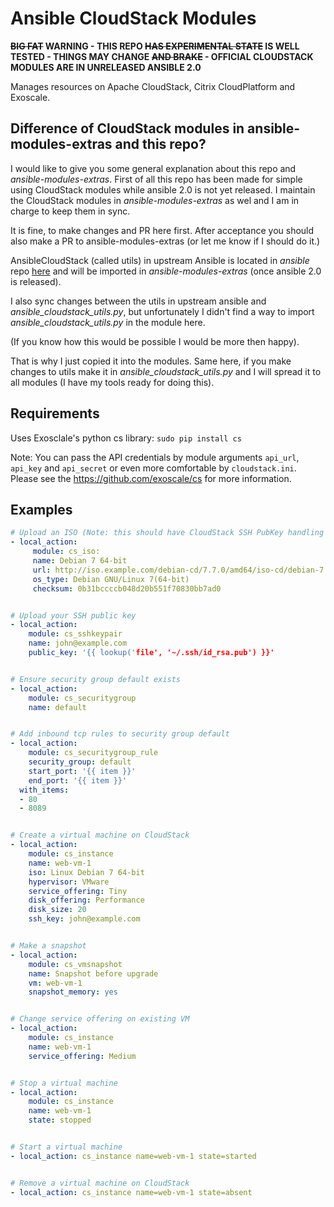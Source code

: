 Ansible CloudStack Modules
==========================

**~~BIG FAT~~ WARNING - THIS REPO ~~HAS EXPERIMENTAL STATE~~ IS WELL TESTED - THINGS MAY CHANGE ~~AND BRAKE~~ - OFFICIAL CLOUDSTACK MODULES ARE IN UNRELEASED ANSIBLE 2.0**

Manages resources on Apache CloudStack, Citrix CloudPlatform and Exoscale.

Difference of CloudStack modules in ansible-modules-extras and this repo?
--------------------------------------------------------------------------
I would like to give you some general explanation about this repo and *ansible-modules-extras*. First of all this repo has been made for simple using CloudStack modules while ansible 2.0 is not yet released. I maintain the CloudStack modules in *ansible-modules-extras* as wel and I am in charge to keep them in sync.

It is fine, to make changes and PR here first. After acceptance you should also make a PR to ansible-modules-extras (or let me know if I should do it.)

AnsibleCloudStack (called utils) in upstream Ansible is located in *ansible* repo [here](https://github.com/ansible/ansible/blob/devel/lib/ansible/module_utils/cloudstack.py) and will be imported in *ansible-modules-extras* (once ansible 2.0 is released). 

I also sync changes between the utils in upstream ansible and *ansible_cloudstack_utils.py*, but unfortunately I didn't find a way to import *ansible_cloudstack_utils.py* in the module here. 

(If you know how this would be possible I would be more then happy). 

That is why I just copied it into the modules. Same here, if you make changes to utils make it in *ansible_cloudstack_utils.py* and I will spread it to all modules (I have my tools ready for doing this).


Requirements
------------
Uses Exosclale's python cs library: `sudo pip install cs`

Note: You can pass the API credentials by module arguments `api_url`, `api_key` and `api_secret` or even more comfortable by `cloudstack.ini`. Please see the https://github.com/exoscale/cs for more information.


Examples
--------

~~~yaml
# Upload an ISO (Note: this should have CloudStack SSH PubKey handling installed):
- local_action:
     module: cs_iso:
     name: Debian 7 64-bit
     url: http://iso.example.com/debian-cd/7.7.0/amd64/iso-cd/debian-7.7.0-amd64-netinst.iso
     os_type: Debian GNU/Linux 7(64-bit)
     checksum: 0b31bccccb048d20b551f70830bb7ad0


# Upload your SSH public key
- local_action:
    module: cs_sshkeypair
    name: john@example.com
    public_key: '{{ lookup('file', '~/.ssh/id_rsa.pub') }}'


# Ensure security group default exists
- local_action: 
    module: cs_securitygroup
    name: default


# Add inbound tcp rules to security group default
- local_action: 
    module: cs_securitygroup_rule
    security_group: default
    start_port: '{{ item }}'
    end_port: '{{ item }}'
  with_items:
  - 80
  - 8089


# Create a virtual machine on CloudStack
- local_action:
    module: cs_instance
    name: web-vm-1
    iso: Linux Debian 7 64-bit
    hypervisor: VMware
    service_offering: Tiny
    disk_offering: Performance
    disk_size: 20
    ssh_key: john@example.com


# Make a snapshot
- local_action:
    module: cs_vmsnapshot
    name: Snapshot before upgrade
    vm: web-vm-1
    snapshot_memory: yes


# Change service offering on existing VM
- local_action:
    module: cs_instance
    name: web-vm-1
    service_offering: Medium


# Stop a virtual machine
- local_action:
    module: cs_instance
    name: web-vm-1
    state: stopped


# Start a virtual machine
- local_action: cs_instance name=web-vm-1 state=started


# Remove a virtual machine on CloudStack
- local_action: cs_instance name=web-vm-1 state=absent
~~~
